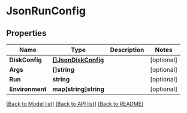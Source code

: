 # JsonRunConfig

## Properties

Name | Type | Description | Notes
------------ | ------------- | ------------- | -------------
**DiskConfig** | [**[]JsonDiskConfig**](json_Disk_config.md) |  | [optional] 
**Args** | **[]string** |  | [optional] 
**Run** | **string** |  | [optional] 
**Environment** | **map[string]string** |  | [optional] 

[[Back to Model list]](../README.md#documentation-for-models) [[Back to API list]](../README.md#documentation-for-api-endpoints) [[Back to README]](../README.md)


